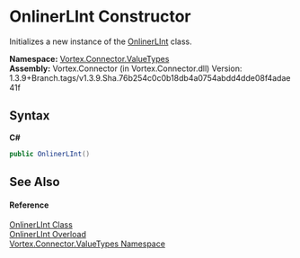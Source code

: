 # OnlinerLInt Constructor 
 

Initializes a new instance of the <a href="T_Vortex_Connector_ValueTypes_OnlinerLInt.md">OnlinerLInt</a> class.

**Namespace:**&nbsp;<a href="N_Vortex_Connector_ValueTypes.md">Vortex.Connector.ValueTypes</a><br />**Assembly:**&nbsp;Vortex.Connector (in Vortex.Connector.dll) Version: 1.3.9+Branch.tags/v1.3.9.Sha.76b254c0c0b18db4a0754abdd4dde08f4adae41f

## Syntax

**C#**<br />
``` C#
public OnlinerLInt()
```


## See Also


#### Reference
<a href="T_Vortex_Connector_ValueTypes_OnlinerLInt.md">OnlinerLInt Class</a><br /><a href="Overload_Vortex_Connector_ValueTypes_OnlinerLInt__ctor.md">OnlinerLInt Overload</a><br /><a href="N_Vortex_Connector_ValueTypes.md">Vortex.Connector.ValueTypes Namespace</a><br />
